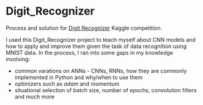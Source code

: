 # Digit_Recognizer

Process and solution for [Digit Recognizer](https://www.kaggle.com/c/digit-recognizer) Kaggle competition.

I used this Digit_Recognizer project to teach myself about CNN models and how to apply and improve them given the task of data recognition using MNIST data. In the process, I ran into some gaps in my knowledge involving:
* common varations on ANNs - CNNs, RNNs, how they are commonly implemented in Python and why/when to use them
* optimizers such as *adam* and *momentum*
* situational selection of batch size, number of epochs, convolution filters and much more
